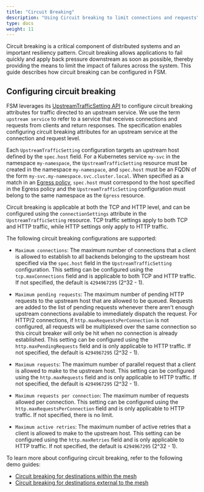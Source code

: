 ```yaml
---
title: "Circuit Breaking"
description: "Using Circuit breaking to limit connections and requests"
type: docs
weight: 11
---
```


Circuit breaking is a critical component of distributed systems and an important resiliency pattern. Circuit breaking allows applications to fail quickly and apply back pressure downstream as soon as possible, thereby providing the means to limit the impact of failures across the system. This guide describes how circuit breaking can be configured in FSM.

## Configuring circuit breaking

FSM leverages its [UpstreamTrafficSetting API][1] to configure circuit breaking attributes for traffic directed to an upstream service. We use the term `upstream service` to refer to a service that receives connections and requests from clients and return responses. The specification enables configuring circuit breaking attributes for an upstream service at the connection and request level. 

Each `UpstreamTrafficSetting` configuration targets an upstream host defined by the `spec.host` field. For a Kubernetes service `my-svc` in the namespace `my-namespace`, the `UpstreamTrafficSetting` resource must be created in the namespace `my-namespace`, and `spec.host` must be an FQDN of the form `my-svc.my-namespace.svc.cluster.local`. When specified as a match in an [Egress policy](/api_reference/policy/v1alpha1/#policy.openservicemesh.io/v1alpha1.EgressSpec), `spec.host` must correspond to the host specified in the Egress policy and the `UpstreamTrafficSetting` configuration must belong to the same namespace as the `Egress` resource.

Circuit breaking is applicable at both the TCP and HTTP level, and can be configured using the `connectionSettings` attribute in the `UpstreamTrafficSetting` resource. TCP traffic settings apply to both TCP and HTTP traffic, while HTTP settings only apply to HTTP traffic.

The following circuit breaking configurations are supported:

- `Maximum connections`: The maximum number of connections that a client is allowed to establish to all backends belonging to the upstream host specified via the `spec.host` field in the `UpstreamTrafficSetting` configuration. This setting can be configured using the `tcp.maxConnections` field and is applicable to both TCP and HTTP traffic. If not specified, the default is `4294967295` (2^32 - 1).

- `Maximum pending requests`: The maximum number of pending HTTP requests to the upstream host that are allowed to be queued. Requests are added to the list of pending requests whenever there aren't enough upstream connections available to immediately dispatch the request. For HTTP/2 connections, if `http.maxRequestsPerConnection` is not configured, all requests will be multiplexed over the same connection so this circuit breaker will only be hit when no connection is already established. This setting can be configured using the `http.maxPendingRequests` field and is only applicable to HTTP traffic. If not specified, the default is `4294967295` (2^32 - 1).

- `Maximum requests`: The maximum number of parallel request that a client is allowed to make to the upstream host. This setting can be configured using the `http.maxRequests` field and is only applicable to HTTP traffic. If not specified, the default is `4294967295` (2^32 - 1).

- `Maximum requests per connection`: The maximum number of requests allowed per connection. This setting can be configured using the `http.maxRequestsPerConnection` field and is only applicable to HTTP traffic. If not specified, there is no limit.

- `Maximum active retries`: The maximum number of active retries that a client is allowed to make to the upstream host. This setting can be configured using the `http.maxRetries` field and is only applicable to HTTP traffic. If not specified, the default is `4294967295` (2^32 - 1).


To learn more about configuring circuit breaking, refer to the following demo guides:
- [Circuit breaking for destinations within the mesh](/demos/circuit_breaking_mesh_internal)
- [Circuit breaking for destinations external to the mesh](/demos/circuit_breaking_mesh_external)

[1]: /docs/api_reference/policy/v1alpha1/#policy.openservicemesh.io/v1alpha1.UpstreamTrafficSettingSpec